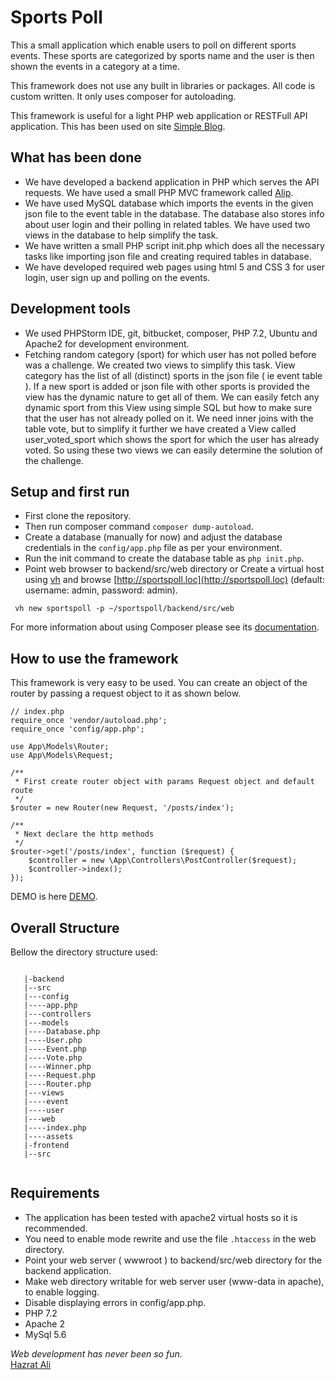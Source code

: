 Sports Poll
=======
This a small application which enable users to poll on different sports events. These sports are categorized by sports 
name and the user is then shown the events in a category at a time.

This framework does not use any built in libraries or packages. All code is custom written. It only uses composer for autoloading.

This framework is useful for a light PHP web application or RESTFull API application. This has been used on site [Simple Blog](http://alip.softhem.se).

## What has been done
   * We have developed a backend application in PHP which serves the API requests. We have used a small PHP MVC framework
     called [Alip](http://github.com/iloveyii/alip).  
   * We have used MySQL database which imports the events in the given json file to the event table in the database. 
     The database also stores info about user login and their polling in related tables. We have used two views in the
     database to help simplify the task.
   * We have written a small PHP script init.php which does all the necessary tasks like importing json file and creating
     required tables in database.
   * We have developed required web pages using html 5 and CSS 3 for user login, user sign up and polling on the events.
   
## Development tools
   * We used PHPStorm IDE, git, bitbucket, composer, PHP 7.2, Ubuntu and Apache2 for development environment.
   * Fetching random category (sport) for which user has not polled before was a challenge. We created two views to 
     simplify this task. View category has the list of all (distinct) sports in the json file ( ie event table ). 
     If a new sport is added or json file with other sports is provided the view has the dynamic nature to get all of 
     them. We can easily fetch any dynamic sport from this View using simple SQL but how to make sure that the user has
     not already polled on it. We need inner joins with the table vote, but to simplify it further we have created a 
     View called user_voted_sport which shows the sport for which the user has already voted. So using these two views
     we can easily determine the solution of the challenge.
     
## Setup and first run

  * First clone the repository.
  * Then run composer command `composer dump-autoload`.
  * Create a database (manually for now) and adjust the database credentials in the `config/app.php` file as per your environment.
  * Run the init command to create the database table as `php init.php`.
  * Point web browser to backend/src/web directory or Create a virtual host using [vh](http://softhem.se/tools/vh) and browse [http://sportspoll.loc](http://sportspoll.loc) (default: username: admin, password: admin).
```
 vh new sportspoll -p ~/sportspoll/backend/src/web
```  
  
For more information about using Composer please see its [documentation](http://getcomposer.org/doc/).

## How to use the framework

This framework is very easy to be used. You can create an object of the router by passing a request object to it as shown below.

```
// index.php
require_once 'vendor/autoload.php';
require_once 'config/app.php';

use App\Models\Router;
use App\Models\Request;

/**
 * First create router object with params Request object and default route
 */
$router = new Router(new Request, '/posts/index');

/**
 * Next declare the http methods
 */
$router->get('/posts/index', function ($request) {
    $controller = new \App\Controllers\PostController($request);
    $controller->index();
});
```

DEMO is here [DEMO](http://sportspoll.softhem.se).

## Overall Structure

Bellow the directory structure used:

```

   |-backend
   |--src
   |---config
   |----app.php
   |---controllers
   |---models
   |----Database.php
   |----User.php
   |----Event.php
   |----Vote.php
   |----Winner.php
   |----Request.php
   |----Router.php
   |---views
   |----event
   |----user
   |---web
   |----index.php
   |----assets
   |-frontend
   |--src
   
```

## Requirements
   * The application has been tested with apache2 virtual hosts so it is recommended.
   * You need to enable mode rewrite and use the file `.htaccess` in the web directory.
   * Point your web server ( wwwroot ) to backend/src/web directory for the backend application.
   * Make web directory writable for web server user (www-data in apache), to enable logging.
   * Disable displaying errors in config/app.php.
   * PHP 7.2
   * Apache 2
   * MySql 5.6
   
<i>Web development has never been so fun.</i>  
[Hazrat Ali](http://blog.softhem.se/) 
